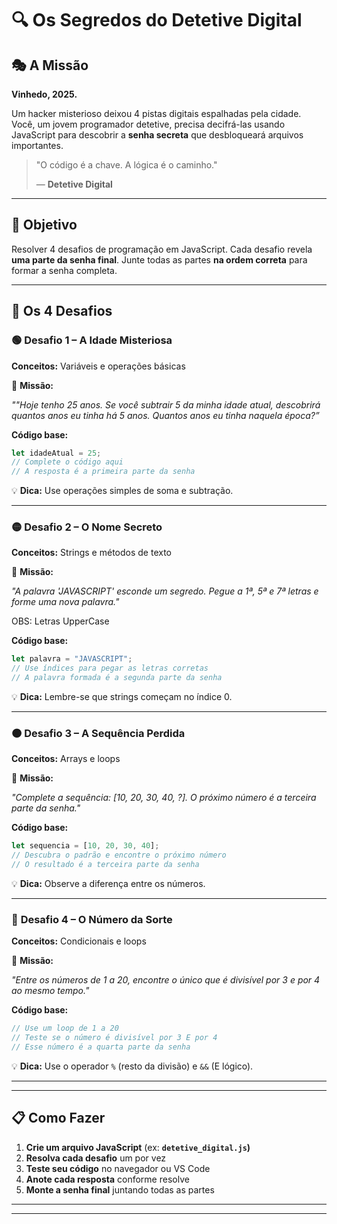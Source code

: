 # 🔍 Os Segredos do Detetive Digital

## 🎭 **A Missão**

**Vinhedo, 2025.**

Um hacker misterioso deixou 4 pistas digitais espalhadas pela cidade. Você, um jovem programador detetive, precisa decifrá-las usando JavaScript para descobrir a **senha secreta** que desbloqueará arquivos importantes.

> "O código é a chave. A lógica é o caminho."
> 
> 
> — **Detetive Digital**
> 

---

## 🎯 **Objetivo**

Resolver 4 desafios de programação em JavaScript. Cada desafio revela **uma parte da senha final**. Junte todas as partes **na ordem correta** para formar a senha completa.

---

## 🧩 **Os 4 Desafios**

### 🟢 **Desafio 1 – A Idade Misteriosa**

**Conceitos:** Variáveis e operações básicas

📝 **Missão:**

*""Hoje tenho 25 anos. Se você subtrair 5 da minha idade atual, descobrirá quantos anos eu tinha há 5 anos. Quantos anos eu tinha naquela época?”*

**Código base:**

```jsx
let idadeAtual = 25;
// Complete o código aqui
// A resposta é a primeira parte da senha

```

💡 **Dica:** Use operações simples de soma e subtração.

---

### 🟡 **Desafio 2 – O Nome Secreto**

**Conceitos:** Strings e métodos de texto

📝 **Missão:**

*"A palavra 'JAVASCRIPT' esconde um segredo. Pegue a 1ª, 5ª e 7ª letras e forme uma nova palavra."*

OBS: Letras UpperCase

**Código base:**

```jsx
let palavra = "JAVASCRIPT";
// Use índices para pegar as letras corretas
// A palavra formada é a segunda parte da senha

```

💡 **Dica:** Lembre-se que strings começam no índice 0.

---

### 🟠 **Desafio 3 – A Sequência Perdida**

**Conceitos:** Arrays e loops

📝 **Missão:**

*"Complete a sequência: [10, 20, 30, 40, ?]. O próximo número é a terceira parte da senha."*

**Código base:**

```jsx
let sequencia = [10, 20, 30, 40];
// Descubra o padrão e encontre o próximo número
// O resultado é a terceira parte da senha

```

💡 **Dica:** Observe a diferença entre os números.

---

### 🔴 **Desafio 4 – O Número da Sorte**

**Conceitos:** Condicionais e loops

📝 **Missão:**

*"Entre os números de 1 a 20, encontre o único que é divisível por 3 e por 4 ao mesmo tempo."*

**Código base:**

```jsx
// Use um loop de 1 a 20
// Teste se o número é divisível por 3 E por 4
// Esse número é a quarta parte da senha

```

💡 **Dica:** Use o operador `%` (resto da divisão) e `&&` (E lógico).

---

---

## 📋 **Como Fazer**

1. **Crie um arquivo JavaScript** (ex: **`detetive_digital.js`)**
2. **Resolva cada desafio** um por vez
3. **Teste seu código** no navegador ou VS Code
4. **Anote cada resposta** conforme resolve
5. **Monte a senha final** juntando todas as partes

---

---
